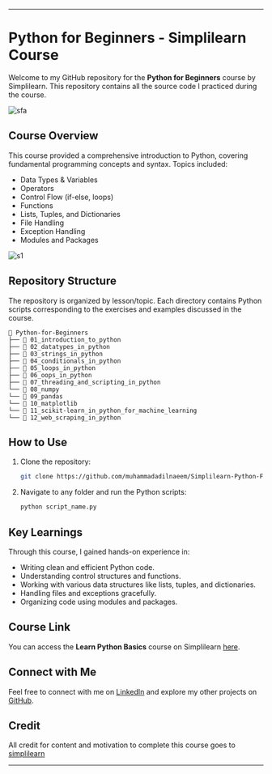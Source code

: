 

---

# Python for Beginners - Simplilearn Course

Welcome to my GitHub repository for the **Python for Beginners** course by Simplilearn. This repository contains all the source code I practiced during the course.

![sfa](https://github.com/user-attachments/assets/7d7fe54f-ebc8-4d34-a910-4d6b68ab7562)


## Course Overview

This course provided a comprehensive introduction to Python, covering fundamental programming concepts and syntax. Topics included:

- Data Types & Variables
- Operators
- Control Flow (if-else, loops)
- Functions
- Lists, Tuples, and Dictionaries
- File Handling
- Exception Handling
- Modules and Packages


![s1](https://github.com/user-attachments/assets/00d2884f-71dc-4990-b3ef-932a905eb039)


## Repository Structure

The repository is organized by lesson/topic. Each directory contains Python scripts corresponding to the exercises and examples discussed in the course.

```
📂 Python-for-Beginners
├── 📁 01_introduction_to_python
├── 📁 02_datatypes_in_python
├── 📁 03_strings_in_python
├── 📁 04_conditionals_in_python
├── 📁 05_loops_in_python
├── 📁 06_oops_in_python
├── 📁 07_threading_and_scripting_in_python
└── 📁 08_numpy
└── 📁 09_pandas
└── 📁 10_matplotlib
└── 📁 11_scikit-learn_in_python_for_machine_learning
└── 📁 12_web_scraping_in_python
```

## How to Use

1. Clone the repository:

    ```bash
    git clone https://github.com/muhammadadilnaeem/Simplilearn-Python-For-Beginners.git
    ```

2. Navigate to any folder and run the Python scripts:

    ```bash
    python script_name.py
    ```

## Key Learnings

Through this course, I gained hands-on experience in:

- Writing clean and efficient Python code.
- Understanding control structures and functions.
- Working with various data structures like lists, tuples, and dictionaries.
- Handling files and exceptions gracefully.
- Organizing code using modules and packages.

## Course Link

You can access the **Learn Python Basics** course on Simplilearn [here](https://www.simplilearn.com/learn-python-basics-free-course-skillup?tag=Python-for-Beginners).

## Connect with Me

Feel free to connect with me on [LinkedIn](https://www.linkedin.com/in/muhammad-adil-naeem/) and explore my other projects on [GitHub](https://github.com/muhammadadilnaeem).

## Credit
All credit for content and motivation to complete this course goes to [simplilearn](https://www.simplilearn.com/learn-python-basics-free-course-skillup?tag=Python-for-Beginners)

---

